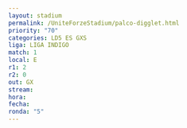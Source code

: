 ```yaml
---
layout: stadium
permalink: /UniteForzeStadium/palco-digglet.html
priority: "70"
categories: LD5 ES GXS
liga: LIGA INDIGO
match: 1
local: E
r1: 2
r2: 0
out: GX
stream: 
hora: 
fecha: 
ronda: "5"
---
```

